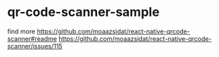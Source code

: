 # qr-code-scanner-sample

find more
        https://github.com/moaazsidat/react-native-qrcode-scanner#readme
        https://github.com/moaazsidat/react-native-qrcode-scanner/issues/115
